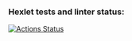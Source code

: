 ### Hexlet tests and linter status:
[![Actions Status](https://github.com/zluuba/python-project-50/workflows/hexlet-check/badge.svg)](https://github.com/zluuba/python-project-50/actions)